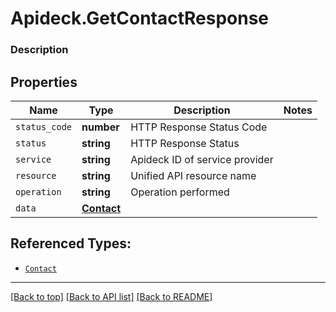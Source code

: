 # Apideck.GetContactResponse

### Description

## Properties
Name | Type | Description | Notes
------------ | ------------- | ------------- | -------------
`status_code` | **number** | HTTP Response Status Code | 
`status` | **string** | HTTP Response Status | 
`service` | **string** | Apideck ID of service provider | 
`resource` | **string** | Unified API resource name | 
`operation` | **string** | Operation performed | 
`data` | [**Contact**](Contact.md) |  | 





## Referenced Types:





* [`Contact`](Contact.md)

---

[[Back to top]](#) [[Back to API list]](../../../../README.md#documentation-for-api-endpoints) [[Back to README]](../../../../README.md)


